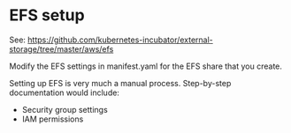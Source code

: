 EFS setup
=========

See: https://github.com/kubernetes-incubator/external-storage/tree/master/aws/efs

Modify the EFS settings in manifest.yaml for the EFS share that you create.

Setting up EFS is very much a manual process. Step-by-step documentation would
include:

* Security group settings
* IAM permissions

